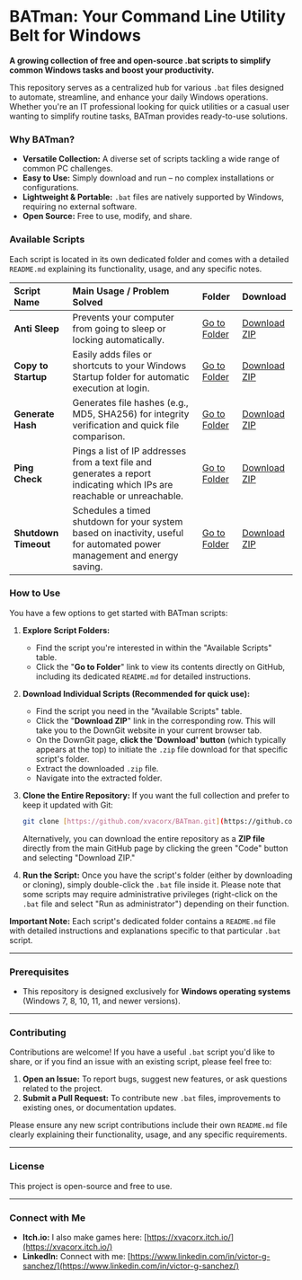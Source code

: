 # BATman: Your Command Line Utility Belt for Windows

**A growing collection of free and open-source .bat scripts to simplify common Windows tasks and boost your productivity.**

This repository serves as a centralized hub for various `.bat` files designed to automate, streamline, and enhance your daily Windows operations. Whether you're an IT professional looking for quick utilities or a casual user wanting to simplify routine tasks, BATman provides ready-to-use solutions.

### Why BATman?

* **Versatile Collection:** A diverse set of scripts tackling a wide range of common PC challenges.
* **Easy to Use:** Simply download and run – no complex installations or configurations.
* **Lightweight & Portable:** `.bat` files are natively supported by Windows, requiring no external software.
* **Open Source:** Free to use, modify, and share.

### Available Scripts

Each script is located in its own dedicated folder and comes with a detailed `README.md` explaining its functionality, usage, and any specific notes.

| Script Name       | Main Usage / Problem Solved                                          | Folder                                                                       | Download                                                                                                                                              |
| :---------------- | :------------------------------------------------------------------- | :--------------------------------------------------------------------------- | :---------------------------------------------------------------------------------------------------------------------------------------------------- |
| **Anti Sleep** | Prevents your computer from going to sleep or locking automatically. | [Go to Folder](https://github.com/xvacorx/BATman/tree/main/Anti%20Sleep)     | [Download ZIP](https://minhaskamal.github.io/DownGit/#/home?url=https:%2F%2Fgithub.com%2Fxvacorx%2FBATman%2Ftree%2Fmain%2FAnti%20Sleep)                |
| **Copy to Startup** | Easily adds files or shortcuts to your Windows Startup folder for automatic execution at login. | [Go to Folder](https://github.com/xvacorx/BATman/tree/main/Copy%20to%20Startup) | [Download ZIP](https://minhaskamal.github.io/DownGit/#/home?url=https:%2F%2Fgithub.com%2Fxvacorx%2FBATman%2Ftree%2Fmain%2FCopy%20to%20Startup)         |
| **Generate Hash** | Generates file hashes (e.g., MD5, SHA256) for integrity verification and quick file comparison. | [Go to Folder](https://github.com/xvacorx/BATman/tree/main/Generate%20Hash) | [Download ZIP](https://minhaskamal.github.io/DownGit/#/home?url=https:%2F%2Fgithub.com%2Fxvacorx%2FBATman%2Ftree%2Fmain%2FGenerate%20Hash)             |
| **Ping Check** | Pings a list of IP addresses from a text file and generates a report indicating which IPs are reachable or unreachable. | [Go to Folder](https://github.com/xvacorx/BATman/tree/main/Ping%20Check)     | [Download ZIP](https://minhaskamal.github.io/DownGit/#/home?url=https:%2F%2Fgithub.com%2Fxvacorx%2FBATman%2Ftree%2Fmain%2FPing%20Check)                |
| **Shutdown Timeout** | Schedules a timed shutdown for your system based on inactivity, useful for automated power management and energy saving. | [Go to Folder](https://github.com/xvacorx/BATman/tree/main/Shutdown%20Timeout) | [Download ZIP](https://minhaskamal.github.io/DownGit/#/home?url=https:%2F%2Fgithub.com%2Fxvacorx%2FBATman%2Ftree%2Fmain%2FShutdown%20Timeout)         |

### How to Use

You have a few options to get started with BATman scripts:

1.  **Explore Script Folders:**
    * Find the script you're interested in within the "Available Scripts" table.
    * Click the "**Go to Folder**" link to view its contents directly on GitHub, including its dedicated `README.md` for detailed instructions.

2.  **Download Individual Scripts (Recommended for quick use):**
    * Find the script you need in the "Available Scripts" table.
    * Click the "**Download ZIP**" link in the corresponding row. This will take you to the DownGit website in your current browser tab.
    * On the DownGit page, **click the 'Download' button** (which typically appears at the top) to initiate the `.zip` file download for that specific script's folder.
    * Extract the downloaded `.zip` file.
    * Navigate into the extracted folder.

3.  **Clone the Entire Repository:**
    If you want the full collection and prefer to keep it updated with Git:

    ```bash
    git clone [https://github.com/xvacorx/BATman.git](https://github.com/xvacorx/BATman.git)
    ```

    Alternatively, you can download the entire repository as a **ZIP file** directly from the main GitHub page by clicking the green "Code" button and selecting "Download ZIP."

4.  **Run the Script:**
    Once you have the script's folder (either by downloading or cloning), simply double-click the `.bat` file inside it. Please note that some scripts may require administrative privileges (right-click on the `.bat` file and select "Run as administrator") depending on their function.

**Important Note:** Each script's dedicated folder contains a `README.md` file with detailed instructions and explanations specific to that particular `.bat` script.

---

### Prerequisites

* This repository is designed exclusively for **Windows operating systems** (Windows 7, 8, 10, 11, and newer versions).

---

### Contributing

Contributions are welcome! If you have a useful `.bat` script you'd like to share, or if you find an issue with an existing script, please feel free to:

1.  **Open an Issue:** To report bugs, suggest new features, or ask questions related to the project.
2.  **Submit a Pull Request:** To contribute new `.bat` files, improvements to existing ones, or documentation updates.

Please ensure any new script contributions include their own `README.md` file clearly explaining their functionality, usage, and any specific requirements.

---

### License

This project is open-source and free to use.

---

### Connect with Me

* **Itch.io:** I also make games here: [https://xvacorx.itch.io/](https://xvacorx.itch.io/)
* **LinkedIn:** Connect with me: [https://www.linkedin.com/in/victor-g-sanchez/](https://www.linkedin.com/in/victor-g-sanchez/)
